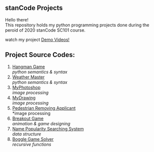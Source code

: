 ## stanCode Projects
Hello there!\
This repository holds my python programming projects done during the peroid of 2020 stanCode SC101 course.

watch my project [Demo Videos!](https://drive.google.com/drive/folders/1Gi3bn9qPW_gR0ISyGzVPLd5Bztdvd7rF?fbclid=IwAR36BW3v_bHn-Idsh-0_ROSWLwrXOzoervZId25OOzH2LX4b6FCGDfULdDg)

## Project Source Codes:
1. [Hangman Game](https://github.com/TaoKeChorng/sc-projects/blob/main/stanCode_Projects/hangman_game/hangman.py)\
  *python semantics & syntax*
2. [Weather Master](https://github.com/TaoKeChorng/sc-projects/blob/main/stanCode_Projects/weather_master/weather_master.py)\
  *python semantics & syntax*
3. [MyPhotoshop](https://github.com/TaoKeChorng/sc-projects/blob/main/stanCode_Projects/my_photoshop/best_photoshop_award.py)\
  *image processing*
4. [MyDrawing](https://github.com/TaoKeChorng/sc-projects/tree/main/stanCode_Projects/my_drawing)\
  *image processing*
5. [Pedestrian Removing Applicant](https://github.com/TaoKeChorng/sc-projects/blob/main/stanCode_Projects/pedestrian_removing_applicant/stanCodoshop.py)\
  *image processing
6. [Breakout Game](https://github.com/TaoKeChorng/sc-projects/blob/main/stanCode_Projects/break_out_game/breakout.py)\
  *animation & game designing*
7. [Name Popularity Searching System](https://github.com/TaoKeChorng/sc-projects/blob/main/stanCode_Projects/name_searching_system/babygraphics.py)\
  *data structure*
8. [Boggle Game Solver](https://github.com/TaoKeChorng/sc-projects/blob/main/stanCode_Projects/boggle_game_solver/boggle.py)\
  *recursive functions*

